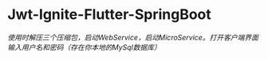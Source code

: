 # Jwt-Ignite-Flutter-SpringBoot
*使用时解压三个压缩包，启动WebService，启动MicroService。打开客户端界面输入用户名和密码（存在你本地的MySql数据库）*
